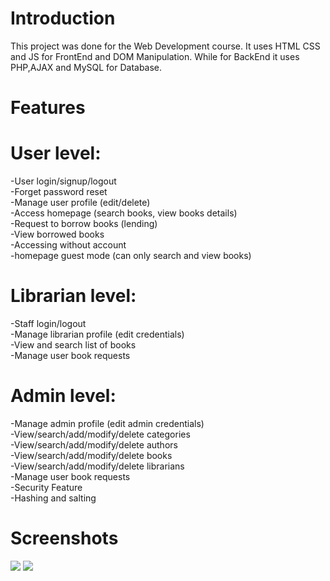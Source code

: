 # Introduction
This project was done for the Web Development course. It uses HTML CSS and JS for FrontEnd and DOM Manipulation. While for BackEnd it uses PHP,AJAX and MySQL for Database.
# Features
# User level:
-User login/signup/logout<br>
-Forget password reset<br>
-Manage user profile (edit/delete)<br>
-Access homepage (search books, view books details)<br>
-Request to borrow books (lending)<br>
-View borrowed books<br>
-Accessing without account<br>
-homepage guest mode (can only search and view books)<br>
# Librarian level:
-Staff login/logout<br>
-Manage librarian profile (edit credentials)<br>
-View and search list of books<br>
-Manage user book requests<br>
# Admin level:
-Manage admin profile (edit admin credentials)<br>
-View/search/add/modify/delete categories<br>
-View/search/add/modify/delete authors<br>
-View/search/add/modify/delete books<br>
-View/search/add/modify/delete librarians<br>
-Manage user book requests<br>
-Security Feature<br>
-Hashing and salting<br>

# Screenshots
<img src="https://github.com/RegiLoshi/Library-Web/blob/main/ScreenShots/Screenshot%202024-07-19%20at%201.59.17%E2%80%AFAM.png">
<img src="https://github.com/RegiLoshi/Library-Web/blob/main/ScreenShots/WEB%20DEV%20PRINTS.pdf">

